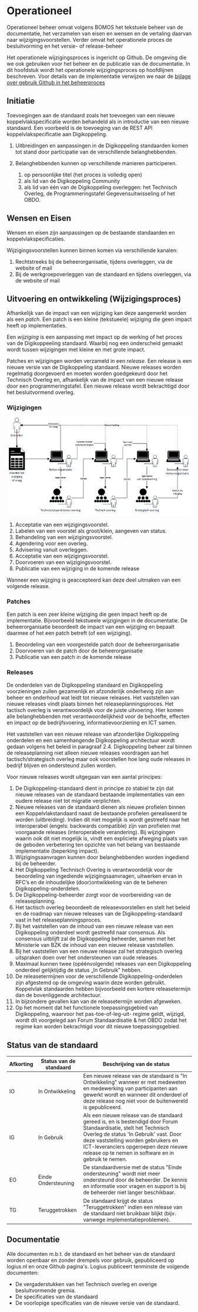 # Operationeel

Operationeel beheer omvat volgens BOMOS het tekstuele beheer van de
documentatie, het verzamelen van eisen en wensen en de vertaling daarvan
naar wijzigingsvoorstellen. Verder omvat het operationele proces de
besluitvorming en het versie- of release-beheer

Het operationele wijzigingsproces is ingericht op Github. De omgeving
die we ook gebruiken voor het beheer en de publicatie van de documentatie.
In dit hoofdstuk wordt het operationele wijzigingsproces op hoofdlijnen
beschreven. Voor details van de implementatie verwijzen we naar de
[bijlage over gebruik Github in het beheerproces](#bijlage-gebruik-github-in-het-beheerproces)

## Initiatie
Toevoegingen aan de standaard zoals het toevoegen van een nieuwe
koppelvlakspecificatie worden behandeld als in introductie van een nieuwe
standaard. Een voorbeeld is de toevoeging van de REST API koppelvlakspecificatie
aan Digikoppeling.

1.  Uitbreidingen en aanpassingen in de Digikoppeling standaarden komen tot
    stand door participatie van de verschillende belanghebbenden.

2.  Belanghebbenden kunnen op verschillende manieren participeren.
    1. op persoonlijke titel (het proces is volledig open)
    2. als lid van de Digikoppeling Community
    3. als lid van één van de Digikoppeling overleggen: het Technisch Overleg,
       de Programmeringstafel Gegevensuitwisseling of het OBDO.

## Wensen en Eisen
Wensen en eisen zijn aanpassingen op de bestaande standaarden en
koppelvlakspecificaties.

Wijzigingsvoorstellen kunnen binnen komen via verschillende kanalen:
1.  Rechtstreeks bij de beheerorganisatie, tijdens overleggen, via de website
    of mail
2.  Bij de werkgroepoverleggen van de standaard en tijdens overleggen, via de
    website of mail

## Uitvoering en ontwikkeling (Wijzigingsproces)

Afhankelijk van de impact van een wijziging kan deze aangemerkt worden als
een _patch_. Een patch is een kleine (tekstueele) wijziging die geen impact
heeft op implementaties.

Een _wijziging_ is een aanpassing met impact op de werking of het proces van
de Digikoppeeling standaard. Waarbij nog een onderscheid gemaakt wordt tussen
wijzigingen met kleine en met grote impact.

Patches en wijzigingen worden verzameld in een _release_. Een release is een
nieuwe versie van de Digikoppeling standaard. Nieuwe releases worden regelmatig
doorgevoerd en moeten worden goedgekeurd door het Technisch Overleg en,
afhankelijk van de impact van een nieuwe release door een programmeringstafel.
Een nieuwe release wordt bekrachtigd door het besluitvormend overleg.

### Wijzigingen

![Behandeling van een wijzigingsvoorstel in het beheerproces](images/Beheerproces.png "Behandeling van een wijzigingsvoorstel in het beheerproces")

1. Acceptatie van een wijzigingsvoorstel.
2. Labelen van een voorstel als groot/klein, aangeven van status.
3. Behandeling van een wijzigingsvoorstel.
4. Agendering voor een overleg.
5. Advisering vanuit overleggen.
6. Acceptatie van een wijzigingsvoorstel.
7. Doorvoeren van een wijzigingsvoorstel.
8. Publicatie van een wijziging in de komende release

Wanneer een wijzging is geaccepteerd kan deze deel uitmaken van een
volgende release.

### Patches

Een patch is een zeer kleine wijziging die geen impact heeft op de implementatie. Bijvoorbeeld tekstueele wijzigingen in de documentatie. De beheerorganisatie beoordeelt de impact van een wijziging en bepaalt daarmee of het een patch betreft (of een wijziging).

1. Beoordeling van een voorgestelde patch door de beheerorganisatie
2. Doorvoeren van de patch door de beheerorganisatie
3. Publicatie van een patch in de komende release

### Releases
De onderdelen van de Digikoppeling standaard en Digikoppeling voorzieningen zullen gezamenlijk en afzonderlijk onderhevig zijn aan beheer en onderhoud wat leidt tot nieuwe releases. Het vaststellen van nieuwe releases vindt plaats binnen het releaseplanningsproces. Het tactisch overleg is verantwoordelijk voor de juiste uitvoering. Hier komen alle belanghebbenden met verantwoordelijkheid voor de behoefte, effecten en impact op de bedrijfsvoering, informatievoorziening en ICT samen.

Het vaststellen van een nieuwe release van afzonderlijke Digikoppeling onderdelen en een samenhangende Digikoppeling architectuur wordt gedaan volgens het beleid in paragraaf 2.4. Digikoppeling beheer zal binnen de releaseplanning niet alleen nieuwe releases voordragen aan het tactisch/strategisch overleg maar ook voorstellen hoe lang oude releases in bedrijf blijven en ondersteund zullen worden.

Voor nieuwe releases wordt uitgegaan van een aantal principes:
1. De Digikoppeling-standaard dient in principe zo stabiel te zijn dat
nieuwe releases van de standaard bestaande implementaties van een
oudere release niet tot migratie verplichten.
2. Nieuwe releases van de standaard dienen als nieuwe profielen binnen
een Koppelvlakstandaard naast de bestaande profielen gerealiseerd te
worden (uitbreiding). Indien dit niet mogelijk is wordt gestreefd naar
het interoperabel (engels: backwards compatible) zijn van profielen
met voorgaande releases (interoperabele verandering). Bij wijzigingen
waarin ook dit niet mogelijk is, vindt een expliciete afweging plaats
van de geboden verbetering ten opzichte van het belang van bestaande
implementatie (beperking impact).
3. Wijzigingsaanvragen kunnen door belanghebbenden worden ingediend
bij de beheerder.
4. Het Digikoppeling Technisch Overleg is verantwoordelijk voor de
beoordeling van ingediende wijzigingsaanvragen, uitwerken ervan in
RFC’s en de inhoudelijke (door)ontwikkeling van de te beheren
Digikoppeling-onderdelen.
5. De Digikoppeling-beheerder zorgt voor de voorbereiding van de
releaseplanning.
6. Het tactisch overleg beoordeelt de
releasevoorstellen en stelt het beleid en de roadmap van
nieuwe releases van de Digikoppeling-standaard vast in het
releaseplanningsproces.
7. Bij het vaststellen van de inhoud van een nieuwe release van een
Digikoppeling onderdeel wordt gestreefd naar consensus. Als consensus
uitblijft zal de Digikoppeling beheerder, samen met het Ministerie
van BZK de inhoud van een nieuwe release vaststellen.
8. Bij het vaststellen van een nieuwe release zal het strategisch overleg
uitspraken doen over het ondersteunen van oude releases.
9. Maximaal kunnen twee (opéénvolgende) releases van een Digikoppeling
onderdeel gelijktijdig de status „In Gebruik‟ hebben.
10. De releasetermijnen voor de verschillende Digikoppeling-onderdelen
zijn afgestemd op de omgeving waarin deze worden gebruikt. Koppelvlak
standaarden hebben bijvoorbeeld een kortere releasetermijn dan de
bovenliggende architectuur.
11. In bijzondere gevallen kan van de releasetermijn worden
afgeweken.
12. Op het moment dat het functionele toepassingsgebied van
Digikoppeling, waarvoor het pas-toe-of-leg-uit- regime geldt, wijzigd,
wordt dit voorgelegd aan Forum Standaardisatie & het OBDO zodat het
regime kan worden bekrachtigd voor dit nieuwe toepassingsgebied.

## Status van de standaard

| **Afkorting** | **Status van de standaard** | **Beschrijving van de status** |
|      ---      |              ---            |               ---              |
| IO | In Ontwikkeling | Een nieuwe release van de standaard is "In Ontwikkeling" wanneer er met medeweten en medewerking van participanten aan gewerkt wordt en wanneer dit onderdeel of deze release nog niet voor de buitenwereld is gepubliceerd. |
| IG | In Gebruik      | Als een nieuwe release van de standaard gereed is, en is bestendigd door Forum Standaardisatie, stelt het Technisch Overleg de status 'In Gebruik' vast. Door deze vaststelling worden gebruikers en ICT-leveranciers opgeroepen deze nieuwe release op te nemen in software en in gebruik te nemen. |
| EO | Einde Ondersteuning | De standaardversie met de status "Einde ondersteuning" wordt niet meer ondersteund door de beheerder. De kennis en informatie voor vragen en support is bij de beheerder niet langer beschikbaar. |
| TG | Teruggetrokken   | De standaard krijgt de status "Teruggetrokken" indien een release van de standaard niet bruikbaar blijkt (bijv. vanwege implementatieproblemen). |

## Documentatie
Alle documenten m.b.t. de standaard en het beheer van de standaard
worden openbaar en zonder drempels voor gebruik, gepubliceerd op
logius.nl en onze Github pagina's. Logius publiceert tenminste de
volgende documenten:
- De vergaderstukken van het Technisch overleg en overige
  besluitvormende gremia.
- De specificaties van de standaard
- De voorlopige specificaties van de nieuwe versie van de standaard.

